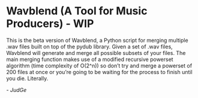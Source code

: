 <h1>Wavblend (A Tool for Music Producers) - WIP</h1>

This is the beta version of Wavblend, a Python script for merging multiple .wav files built on top of the pydub library. Given a set of .wav files, Wavblend will generate and merge all possible subsets of your files. The main merging function makes use of a modified recursive powerset algorithm (time complexity of O(2^n)) so don’t try and merge a powerset of 200 files at once or you’re going to be waiting for the process to finish until you die. Literally.

<i>- JudGe</i>

